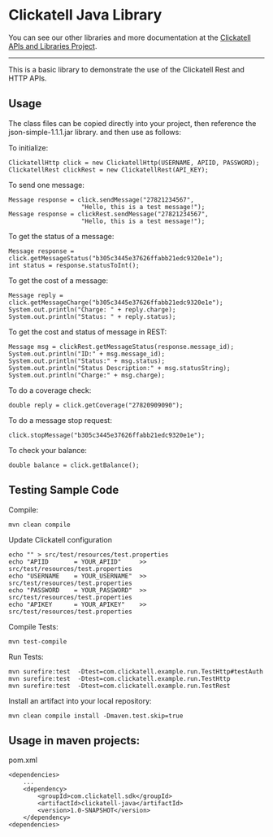 Clickatell Java Library
=====================

You can see our other libraries and more documentation at the [Clickatell APIs and Libraries Project](http://clickatell.github.io/).

------------------------------------

This is a basic library to demonstrate the use of the Clickatell Rest and HTTP APIs.

Usage
-----

The class files can be copied directly into your project, then reference the json-simple-1.1.1.jar library. and then use as follows:

To initialize:

```
ClickatellHttp click = new ClickatellHttp(USERNAME, APIID, PASSWORD);
ClickatellRest clickRest = new ClickatellRest(API_KEY);
```

To send one message:

```
Message response = click.sendMessage("27821234567",
                    "Hello, this is a test message!");
Message response = clickRest.sendMessage("27821234567",
                    "Hello, this is a test message!");
```

To get the status of a message:

```
Message response = click.getMessageStatus("b305c3445e37626ffabb21edc9320e1e");
int status = response.statusToInt();
```

To get the cost of a message:

```
Message reply = click.getMessageCharge("b305c3445e37626ffabb21edc9320e1e");
System.out.println("Charge: " + reply.charge);
System.out.println("Status: " + reply.status);
```

To get the cost and status of message in REST:

```
Message msg = clickRest.getMessageStatus(response.message_id);
System.out.println("ID:" + msg.message_id);
System.out.println("Status:" + msg.status);
System.out.println("Status Description:" + msg.statusString);
System.out.println("Charge:" + msg.charge);
```

To do a coverage check:

```
double reply = click.getCoverage("27820909090");
```

To do a message stop request:

```
click.stopMessage("b305c3445e37626ffabb21edc9320e1e");
```

To check your balance:

```
double balance = click.getBalance();
```

Testing Sample Code
-------------------

Compile:
```
mvn clean compile 
```

Update Clickatell configuration
```
echo "" > src/test/resources/test.properties
echo "APIID       = YOUR_APIID"     >> src/test/resources/test.properties
echo "USERNAME    = YOUR_USERNAME"  >> src/test/resources/test.properties
echo "PASSWORD    = YOUR_PASSWORD"  >> src/test/resources/test.properties
echo "APIKEY      = YOUR_APIKEY"    >> src/test/resources/test.properties
```

Compile Tests:
```
mvn test-compile
```


Run Tests:
```
mvn surefire:test  -Dtest=com.clickatell.example.run.TestHttp#testAuth
mvn surefire:test  -Dtest=com.clickatell.example.run.TestHttp
mvn surefire:test  -Dtest=com.clickatell.example.run.TestRest
```

Install an artifact into your local repository:
```
mvn clean compile install -Dmaven.test.skip=true
```

Usage in maven projects:
------------------------

pom.xml
```
<dependencies>
    ...
    <dependency>
        <groupId>com.clickatell.sdk</groupId>
        <artifactId>clickatell-java</artifactId>
        <version>1.0-SNAPSHOT</version>
    </dependency>
<dependencies>
```

